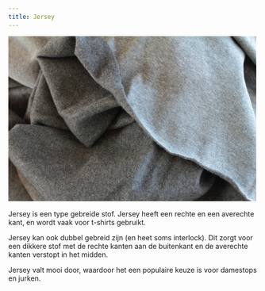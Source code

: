 ```yaml
---
title: Jersey
---
```


![Een stuk grijze jersey](knit-fabric.jpg)

Jersey is een type gebreide stof. Jersey heeft een rechte en een averechte kant, en wordt vaak voor t-shirts gebruikt.

Jersey kan ook dubbel gebreid zijn (en heet soms interlock). Dit zorgt voor een dikkere stof met de rechte kanten aan de buitenkant en de averechte kanten verstopt in het midden.

Jersey valt mooi door, waardoor het een populaire keuze is voor damestops en jurken.
